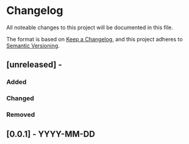 Changelog
=========

All noteable changes to this project will be documented in this file.

The format is based on [Keep a Changelog](https://keepachangelog.com/en/1.0.0/),
and this project adheres to [Semantic Versioning](https://semver.org/spec/v2.0.0.html).

[unreleased] -
--------------------

### Added

### Changed

### Removed

[0.0.1] - YYYY-MM-DD
--------------------
